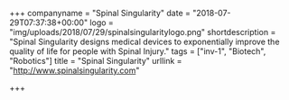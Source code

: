 +++
companyname = "Spinal Singularity"
date = "2018-07-29T07:37:38+00:00"
logo = "img/uploads/2018/07/29/spinalsingularitylogo.png"
shortdescription = "Spinal Singularity designs medical devices to exponentially improve the quality of life for people with Spinal Injury."
tags = ["inv-1", "Biotech", "Robotics"]
title = "Spinal Singularity"
urllink = "http://www.spinalsingularity.com"

+++
